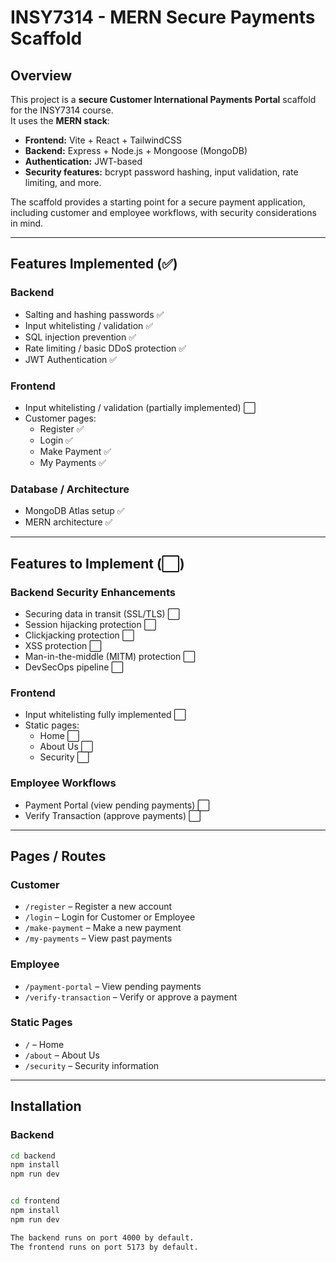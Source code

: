 # INSY7314 - MERN Secure Payments Scaffold

## Overview

This project is a **secure Customer International Payments Portal** scaffold for the INSY7314 course.  
It uses the **MERN stack**:

- **Frontend:** Vite + React + TailwindCSS
- **Backend:** Express + Node.js + Mongoose (MongoDB)
- **Authentication:** JWT-based
- **Security features:** bcrypt password hashing, input validation, rate limiting, and more.

The scaffold provides a starting point for a secure payment application, including customer and employee workflows, with security considerations in mind.

---

## Features Implemented (✅)

### Backend
- Salting and hashing passwords ✅
- Input whitelisting / validation ✅
- SQL injection prevention ✅
- Rate limiting / basic DDoS protection ✅
- JWT Authentication ✅

### Frontend
- Input whitelisting / validation (partially implemented) ⬜
- Customer pages:
  - Register ✅
  - Login ✅
  - Make Payment ✅
  - My Payments ✅

### Database / Architecture
- MongoDB Atlas setup ✅
- MERN architecture ✅

---

## Features to Implement (⬜)

### Backend Security Enhancements
- Securing data in transit (SSL/TLS) ⬜
- Session hijacking protection ⬜
- Clickjacking protection ⬜
- XSS protection ⬜
- Man-in-the-middle (MITM) protection ⬜
- DevSecOps pipeline ⬜

### Frontend
- Input whitelisting fully implemented ⬜
- Static pages:
  - Home ⬜
  - About Us ⬜
  - Security ⬜

### Employee Workflows
- Payment Portal (view pending payments) ⬜
- Verify Transaction (approve payments) ⬜

---

## Pages / Routes

### Customer
- `/register` – Register a new account
- `/login` – Login for Customer or Employee
- `/make-payment` – Make a new payment
- `/my-payments` – View past payments

### Employee
- `/payment-portal` – View pending payments
- `/verify-transaction` – Verify or approve a payment

### Static Pages
- `/` – Home
- `/about` – About Us
- `/security` – Security information

---

## Installation

### Backend
```bash
cd backend
npm install
npm run dev


cd frontend
npm install
npm run dev

The backend runs on port 4000 by default.
The frontend runs on port 5173 by default.